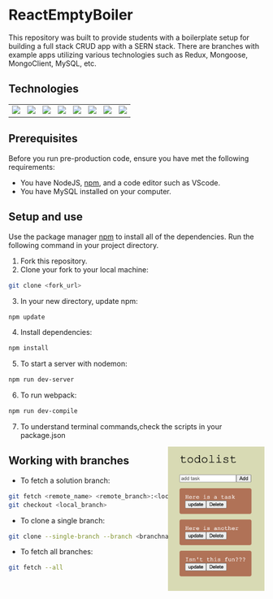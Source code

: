 # ReactEmptyBoiler
This repository was built to provide students with a boilerplate setup for building a full stack CRUD app with a SERN stack.
There are branches with example apps utilizing various technologies such as Redux, Mongoose, MongoClient, MySQL, etc. 

## Technologies
<table>
   <tr>
     <td align="center"><img src="https://cdn4.iconfinder.com/data/icons/logos-3/600/React.js_logo-512.png" width="65" /></td>
     <td align="center"><img src="https://miro.medium.com/max/1200/1*m5RYM_Wkj4LsZewpigV5tg.jpeg" width="65" /></td>
     <td align="center"><img src="https://upload.wikimedia.org/wikipedia/en/thumb/6/62/MySQL.svg/1200px-MySQL.svg.png" width="65"/></td>
     <td align="center"><img src="https://api.iconify.design/logos-redux.svg" width="65"/></td>
     <td align="center"><img src="https://api.iconify.design/logos:mongodb.svg" width="65"/></td>
     <td align="center"><img src="https://api.iconify.design/simple-icons:cypress.svg" width="65"/></td>
     <td align="center"><img src="https://api.iconify.design/logos:babel.svg" width="65"/></td>
     <td align="center"><img src="https://api.iconify.design/logos:webpack.svg" width="65"/></td>
  </tr>
</table>
 
## Prerequisites
Before you run pre-production code, ensure you have met the following requirements:
- You have NodeJS, [npm](https://www.npmjs.com/), and a code editor such as VScode. 
- You have MySQL installed on your computer.

## Setup and use
Use the package manager [npm](https://www.npmjs.com/) to install all of the dependencies. Run the following command in your project directory.
1. Fork this repository.
2. Clone your fork to your local machine:
```bash
git clone <fork_url>
```
3. In your new directory, update npm:
```bash
npm update
```
4. Install dependencies:
```bash
npm install
```
5. To start a server with nodemon:
```bash
npm run dev-server
```
6. To run webpack:
```bash
npm run dev-compile
```
7. To understand terminal commands,check the scripts in your package.json

<img src = './assets/listScreenshot.png'  width='190px' align="right"/>

## Working with branches
- To fetch a solution branch: 
```bash
git fetch <remote_name> <remote_branch>:<local_branch>
git checkout <local_branch>
```
- To clone a single branch:
```bash
git clone --single-branch --branch <branchname> <remote-repo>
```
- To fetch all branches: 
```bash
git fetch --all
```
